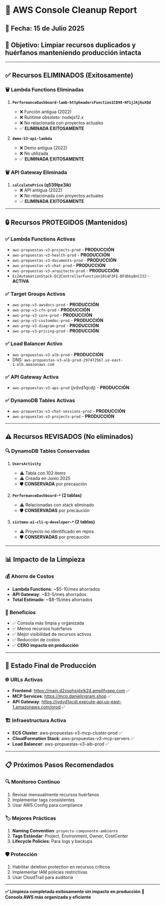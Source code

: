 # 🧹 AWS Console Cleanup Report

## 📅 **Fecha**: 15 de Julio 2025
## 🎯 **Objetivo**: Limpiar recursos duplicados y huérfanos manteniendo producción intacta

---

## ✅ **Recursos ELIMINADOS (Exitosamente)**

### 🗑️ **Lambda Functions Eliminadas**
1. **`PerformanceDashboard-lamb-httpheadersFunction1CD98-Nf1jJAj6uXQd`**
   - ❌ Función antigua (2022)
   - ❌ Runtime obsoleto: nodejs12.x
   - ❌ No relacionada con proyectos actuales
   - ✅ **ELIMINADA EXITOSAMENTE**

2. **`demo-S3-api-lambda`**
   - ❌ Demo antigua (2022)
   - ❌ No utilizada
   - ✅ **ELIMINADA EXITOSAMENTE**

### 🗑️ **API Gateway Eliminada**
1. **`calculatePrice` (q539lpx3ik)**
   - ❌ API antigua (2022)
   - ❌ No relacionada con proyectos actuales
   - ✅ **ELIMINADA EXITOSAMENTE**

---

## 🔒 **Recursos PROTEGIDOS (Mantenidos)**

### ✅ **Lambda Functions Activas**
- `aws-propuestas-v3-projects-prod` - **PRODUCCIÓN**
- `aws-propuestas-v3-health-prod` - **PRODUCCIÓN**
- `aws-propuestas-v3-documents-prod` - **PRODUCCIÓN**
- `aws-propuestas-v3-chat-prod` - **PRODUCCIÓN**
- `aws-propuestas-v3-arquitecto-prod` - **PRODUCCIÓN**
- `Ec2AutomationStack-EC2ControllerFunction1814F3FE-BFdbbyBnCII2` - **ACTIVA**

### ✅ **Target Groups Activos**
- `aws-prop-v3-awsdocs-prod` - **PRODUCCIÓN**
- `aws-prop-v3-cfn-prod` - **PRODUCCIÓN**
- `aws-prop-v3-core-prod` - **PRODUCCIÓN**
- `aws-prop-v3-customdoc-prod` - **PRODUCCIÓN**
- `aws-prop-v3-diagram-prod` - **PRODUCCIÓN**
- `aws-prop-v3-pricing-prod` - **PRODUCCIÓN**

### ✅ **Load Balancer Activo**
- `aws-propuestas-v3-alb-prod` - **PRODUCCIÓN**
- DNS: `aws-propuestas-v3-alb-prod-297472567.us-east-1.elb.amazonaws.com`

### ✅ **API Gateway Activa**
- `aws-propuestas-v3-api-prod` (jvdvd1qcdj) - **PRODUCCIÓN**

### ✅ **DynamoDB Tables Activas**
- `aws-propuestas-v3-chat-sessions-prod` - **PRODUCCIÓN**
- `aws-propuestas-v3-projects-prod` - **PRODUCCIÓN**

---

## ⚠️ **Recursos REVISADOS (No eliminados)**

### 🔍 **DynamoDB Tables Conservadas**
1. **`UsersActivity`**
   - ⚠️ Tabla con 102 items
   - ⚠️ Creada en Junio 2025
   - 🛡️ **CONSERVADA** por precaución

2. **`PerformanceDashboard-*` (2 tablas)**
   - ⚠️ Relacionadas con stack eliminado
   - 🛡️ **CONSERVADAS** por precaución

3. **`sistema-ai-cli-q-developer-*` (2 tablas)**
   - ⚠️ Proyecto no identificado en repos
   - 🛡️ **CONSERVADAS** por precaución

---

## 📊 **Impacto de la Limpieza**

### 💰 **Ahorro de Costos**
- **Lambda Functions**: ~$5-10/mes ahorrados
- **API Gateway**: ~$3-5/mes ahorrados
- **Total Estimado**: ~$8-15/mes ahorrados

### 🎯 **Beneficios**
- ✅ Consola más limpia y organizada
- ✅ Menos recursos huérfanos
- ✅ Mejor visibilidad de recursos activos
- ✅ Reducción de costos
- ✅ **CERO impacto en producción**

---

## 🚀 **Estado Final de Producción**

### 🌐 **URLs Activas**
- **Frontend**: https://main.d2xsphsjdxlk24.amplifyapp.com ✅
- **MCP Services**: https://mcp.danielingram.shop ✅
- **API Gateway**: https://jvdvd1qcdj.execute-api.us-east-1.amazonaws.com/prod ✅

### 🏗️ **Infraestructura Activa**
- **ECS Cluster**: aws-propuestas-v3-mcp-cluster-prod ✅
- **CloudFormation Stack**: aws-propuestas-v3-mcp-servers ✅
- **Load Balancer**: aws-propuestas-v3-alb-prod ✅

---

## 📋 **Próximos Pasos Recomendados**

### 🔍 **Monitoreo Continuo**
1. Revisar mensualmente recursos huérfanos
2. Implementar tags consistentes
3. Usar AWS Config para compliance

### 🏷️ **Mejores Prácticas**
1. **Naming Convention**: `proyecto-componente-ambiente`
2. **Tags Estándar**: Project, Environment, Owner, CostCenter
3. **Lifecycle Policies**: Para logs y backups

### 🛡️ **Protección**
1. Habilitar deletion protection en recursos críticos
2. Implementar IAM policies restrictivas
3. Usar CloudTrail para auditoría

---

**✅ Limpieza completada exitosamente sin impacto en producción**
**🎯 Consola AWS más organizada y eficiente**
